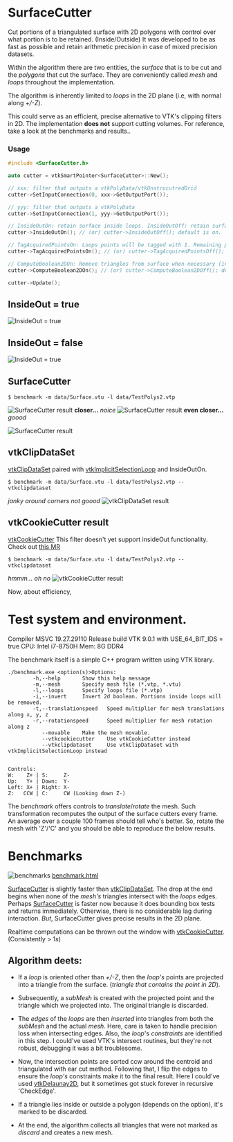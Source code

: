 # SurfaceCutter
Cut portions of a triangulated surface with 2D polygons with control over what portion is to be retained. (Inside/Outside)
It was developed to be as fast as possible and retain arithmetic precision in case of mixed precision datasets.

Within the algorithm there are two entities, the *surface* that is to be cut and the *polygons* that cut the surface.
They are conveniently called *mesh* and *loops* throughout the implementation.

The algorithm is inherently limited to *loops* in the 2D plane (i.e, with normal along *+/-Z*).

This could serve as an efficient, precise alternative to VTK's clipping filters in 2D.
The implementation **does not** support cutting volumes. For reference, take a look at the benchmarks and results..

### Usage
```c++
#include <SurfaceCutter.h>

auto cutter = vtkSmartPointer<SurfaceCutter>::New();

// xxx: filter that outputs a vtkPolyData/vtkUnstrucutredGrid
cutter->SetInputConnection(0, xxx->GetOutputPort());

// yyy: filter that outputs a vtkPolyData
cutter->SetInputConnection(1, yyy->GetOutputPort());

// InsideOutOn: retain surface inside loops. InsideOutOff: retain surface outside loops.
cutter->InsideOutOn(); // (or) cutter->InsideOutOff(); default is on.

// TagAcquiredPointsOn: Loops points will be tagged with 1. Remaining points will be tagged 0.
cutter->TagAcquiredPointsOn(); // (or) cutter->TagAcquiredPointsOff(); default is on.

// ComputeBoolean2DOn: Remove triangles from surface when necessary (inside/outside a loop)
cutter->ComputeBoolean2DOn(); // (or) cutter->ComputeBoolean2DOff(); default is on.

cutter->Update();

```

## InsideOut = true
![InsideOut = true](illustrations/testInsideOutTrue.png)

## InsideOut = false
![InsideOut = true](illustrations/testInsideOutFalse.png)

## SurfaceCutter
```
$ benchmark -m data/Surface.vtu -l data/TestPolys2.vtp
```
![SurfaceCutter result](illustrations/SurfaceCutter1.png)
**closer...** *noice*
![SurfaceCutter result](illustrations/SurfaceCutter2.png)
**even closer...** *goood*

![SurfaceCutter result](illustrations/SurfaceCutter3.png)

## vtkClipDataSet
[vtkClipDataSet](https://vtk.org/doc/nightly/html/classvtkClipDataSet.html)
paired with 
[vtkImplicitSelectionLoop](https://vtk.org/doc/nightly/html/classvtkImplicitSelectionLoop.html)
and InsideOutOn.
```
$ benchmark -m data/Surface.vtu -l data/TestPolys2.vtp --vtkclipdataset
```
*janky around corners* *not goood*
![vtkClipDataSet result](illustrations/vtkClipDataSet.png)

## vtkCookieCutter result
[vtkCookieCutter](https://vtk.org/doc/nightly/html/classvtkCookieCutter.html)
This filter doesn't yet support insideOut functionality. Check out [this MR](https://gitlab.kitware.com/vtk/vtk/-/merge_requests/5731)
```
$ benchmark -m data/Surface.vtu -l data/TestPolys2.vtp --vtkclipdataset
```
*hmmm... oh no*
![vtkCookieCutter result](illustrations/vtkCookieCutter.png)

Now, about efficiency, 

# Test system and environment.
Compiler MSVC 19.27.29110
Release build VTK 9.0.1 with USE_64_BIT_IDS = true
CPU: Intel i7-8750H
Mem: 8G DDR4

The benchmark itself is a simple C++ program written using VTK library.
```
./benchmark.exe <option(s)>Options:
        -h,--help       Show this help message
        -m,--mesh       Specify mesh file (*.vtp, *.vtu)
        -l,--loops      Specify loops file (*.vtp)
        -i,--invert     Invert 2d boolean. Portions inside loops will be removed.
        -t,--translationspeed   Speed multiplier for mesh translations along x, y, z
        -r,--rotationspeed      Speed multiplier for mesh rotation along z
           --movable    Make the mesh movable.
           --vtkcookiecutter    Use vtkCookieCutter instead
           --vtkclipdataset     Use vtkClipDataset with vtkImplicitSelectionLoop instead


Controls:
W:    Z+ | S:     Z-
Up:   Y+ | Down:  Y-
Left: X+ | Right: X-
Z:   CCW | C:     CW (Looking down Z-)
```

The *benchmark* offers controls to *translate*/*rotate* the mesh. 
Such transformation recomputes the output of the surface cutters every frame.
An average over a couple 100 frames should tell who's better.
So, rotate the mesh with 'Z'/'C' and you should be able to reproduce the below results.

# Benchmarks
![benchmarks](illustrations/benchmarks.png)
[benchmark.html](illustrations/benchmarks.html)

[SurfaceCutter](https://github.com/jaswantp/SurfaceCutter) is slightly faster than
[vtkClipDataSet](https://vtk.org/doc/nightly/html/classvtkClipDataSet.html). 
The drop at the end begins when none of the *mesh's* triangles intersect with the *loops* edges.
Perhaps [SurfaceCutter](https://github.com/jaswantp/SurfaceCutter) is faster now because 
it does bounding box tests and returns immediately. Otherwise, there is no considerable lag during interaction.
*But*, SurfaceCutter gives precise results in the 2D plane.

Realtime computations can be thrown out the window with [vtkCookieCutter](https://vtk.org/doc/nightly/html/classvtkCookieCutter.html). (Consistently > 1*s*)



## Algorithm deets:

* If a *loop* is oriented other than *+/-Z*, then the *loop's* points are projected into a triangle from the surface.
(*triangle that contains the point in 2D*). 

* Subsequently, a *subMesh* is created with the projected point and  the triangle which we projected into. The original triangle is discarded.

* The *edges* of the *loops* are then *inserted* into triangles from both the *subMesh* and the actual *mesh*. Here,
care is taken to handle precision loss when intersecting edges. Also, the *loop*'s *constraints* are identified in this step.
I could've used VTK's intersect routines, but they're not robust, debugging it was a bit troublesome.

* Now, the intersection points are sorted ccw around the centroid and triangulated with ear cut method.
Following that, I flip the edges to ensure the *loop's* constraints make it to the final result. 
Here I could've used [vtkDelaunay2D](https://vtk.org/doc/nightly/html/classvtkDelaunay2D.html), but it sometimes got stuck forever in recursive 'CheckEdge'.

* If a triangle lies inside or outside a polygon (depends on the option), it's marked to be discarded.

* At the end, the algorithm collects all triangles that were not marked as *discard* and creates a new mesh.
